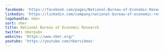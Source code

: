 ```yaml
---
facebook: 'https://facebook.com/pages/National-Bureau-of-Economic-Research/115165771829285'
linkedin: 'https://linkedin.com/company/national-bureau-of-economic-research'
logohandle: nber
sort: nber
title: National Bureau of Economic Research
twitter: nberpubs
website: 'https://www.nber.org/'
youtube: 'https://youtube.com/nbervideos'
---
```

